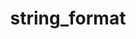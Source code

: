 ---
directive_id: 'string_format'
title: 'string_format'
values_markdown: |
  `MESSAGE_FORMAT` (default) or `NONE`
description_markdown: |
  String format is a parser directive for specialized file processing that enables string escaping and pre-processing rules as defined by various third party resource handlers. The default is <a href="http://docs.oracle.com/javase/6/docs/api/java/text/MessageFormat.html">MessageFormat</a>, a standard Java resource handler.
  
examples:
    - type: 
      code_single_line: 'smartling.string_format = NONE'
      description_markdown: Turns off `MESSAGE_FORMAT` string handling below the directive.
        
---
